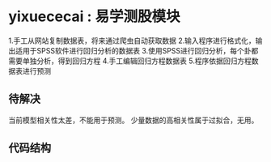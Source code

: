 yixuececai : 易学测股模块
=========================================================

1.手工从网站复制数据表，将来通过爬虫自动获取数据
2.输入程序进行格式化，输出适用于SPSS软件进行回归分析的数据表
3.使用SPSS进行回归分析，每个卦都需要单独分析，得到回归方程
4.手工编辑回归方程数据表
5.程序依据回归方程数据表进行预测

待解决
------

当前模型相关性太差，不能用于预测。
少量数据的高相关性属于过拟合，无用。


代码结构
--------

